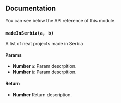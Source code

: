 ## Documentation

You can see below the API reference of this module.

### `madeInSerbia(a, b)`
A list of neat projects made in Serbia

#### Params
- **Number** `a`: Param descrpition.
- **Number** `b`: Param descrpition.

#### Return
- **Number** Return description.

